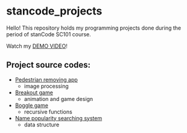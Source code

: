 # stancode_projects

Hello!
This repository holds my programming projects done during the period of stanCode SC101 course.

Watch my [DEMO VIDEO](https://drive.google.com/drive/folders/1h7CTw047KA20t6AL_NgoF-XmKPCekikm?usp=sharing)!

## Project source codes:
* [Pedestrian removing app](https://github.com/karenhuang06/stancode_projects/blob/main/stancode_project/pedestrian_removing_app/stanCodoshop.py)
  - image processing
* [Breakout game](https://github.com/karenhuang06/stancode_projects/blob/main/stancode_project/breakout_game/breakout.py)
  - animation and game design
* [Boggle game](https://github.com/karenhuang06/stancode_projects/blob/main/stancode_project/boggle_game_solver/boggle.py)
  - recursive functions
* [Name popularity searching system](https://github.com/karenhuang06/stancode_projects/blob/main/stancode_project/baby_name_searching/babygraphics.py)
  - data structure 
